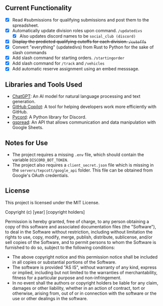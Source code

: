 ## Current Functionality
- [x] Read #submissions for qualifying submissions and post them to the spreadsheet.
- [x] Automatically update division roles upon command. `/updatedivs`
    - [x] Also updates discord names to be `social_club (discord)`
- [x] ~~Display the predicted qualifying cutoffs for each division. `/cutoffs`~~
- [x] Convert "everything" (updatedivs) from Rust to Python for the sake of slash commands
- [x] Add slash command for starting orders. `/startingorder`
- [x] Add slash command for `/track` and `/vehicles`
- [x] Add automatic reserve assignment using an embed messsage.

## Libraries and Tools Used
- [ChatGPT](https://openai.com/blog/chatgpt/): An AI model for natural language processing and text generation.
- [GitHub Copilot](https://github.com/features/copilot): A tool for helping developers work more efficiently with GitHub.
- [Pycord](https://docs.pycord.dev/en/stable/api/index.html): A Python library for Discord.
- [gspread](https://docs.gspread.org/en/latest/user-guide.html): An API that allows communication and data manipulation with Google Sheets.

## Notes for Use
- The project requires a missing `.env` file, which should contain the variable `DISCORD_BOT_TOKEN`.
- The project also requires a `client_secret.json` file which is missing in the `servers/tepcott/google_api` folder. This file can be obtained from Google's OAuth credentials.

## License
This project is licensed under the MIT License.

Copyright (c) [year] [copyright holders]

Permission is hereby granted, free of charge, to any person obtaining a copy of this software and associated documentation files (the "Software"), to deal in the Software without restriction, including without limitation the rights to use, copy, modify, merge, publish, distribute, sublicense, and/or sell copies of the Software, and to permit persons to whom the Software is furnished to do so, subject to the following conditions:

- The above copyright notice and this permission notice shall be included in all copies or substantial portions of the Software.
- The software is provided "AS IS", without warranty of any kind, express or implied, including but not limited to the warranties of merchantability, fitness for a particular purpose and non-infringement.
- In no event shall the authors or copyright holders be liable for any claim, damages or other liability, whether in an action of contract, tort or otherwise, arising from, out of or in connection with the software or the use or other dealings in the software.
